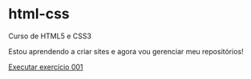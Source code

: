# html-css
 Curso de HTML5 e CSS3

Estou aprendendo a criar sites e agora vou gerenciar meu repositórios!

<a href="https://joaopaulodasilvasousa.github.io/HTML-CSS/Exercicios/Ex001/index.html">Executar exercício 001</a>